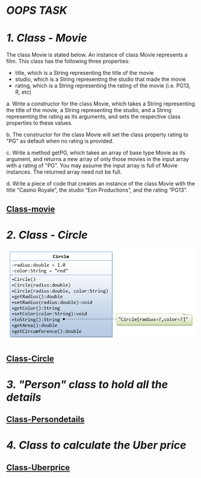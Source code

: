 # **_OOPS TASK_**

# **_1. Class - Movie_**

The class Movie is stated below. An instance of class Movie represents a film. This class has the following three properties:

  + title, which is a String representing the title of the movie
  + studio, which is a String representing the studio that made the movie
  + rating, which is a String representing the rating of the movie (i.e. PG­13, R, etc)

a. Write a constructor for the class Movie, which takes a String representing the title of the movie, a String representing the studio,      and a String representing the rating as its arguments, and sets the respective class properties to these values.

b. The constructor for the class Movie will set the class property rating to "PG" as default when no rating is provided.

c. Write a method getPG, which takes an array of base type Movie as its argument, and returns a new array of only those movies in the input array with a rating of "PG". You may assume the input array is full of Movie instances. The returned array need not be full.

d. Write a piece of code that creates an instance of the class Movie with the title “Casino Royale”, the studio “Eon Productions”, and the rating “PG­13”.

## [Class-movie](movie)


# **_2. Class - Circle_**

![Class-Circle Diagram](ClassDiagram_Circle.png)

## [Class-Circle](circle)


# **_3. "Person" class to hold all the details_**

## [Class-Persondetails](personaldetails)


# **_4. Class to calculate the Uber price_**

## [Class-Uberprice](uberprice)



